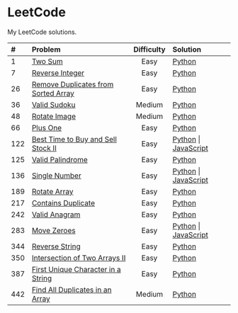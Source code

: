 # LeetCode
My LeetCode solutions.

| # | Problem | Difficulty | Solution |
| :--- | :--- | :---: | :--- |
| 1 | [Two Sum](https://leetcode.com/problems/two-sum/) | Easy | [Python](https://github.com/olma2077/LeetCode/blob/master/Python3/Two%20Sum.py) |
| 7 | [Reverse Integer](https://leetcode.com/problems/reverse-integer/) | Easy | [Python](https://github.com/olma2077/LeetCode/blob/master/Python3/Reverse%20Integer.py) |
| 26 | [Remove Duplicates from Sorted Array](https://leetcode.com/problems/remove-duplicates-from-sorted-array/) | Easy | [Python](https://github.com/olma2077/LeetCode/blob/master/Python3/Remove%20Duplicates%20from%20Sorted%20Array.py) |
| 36 | [Valid Sudoku](https://leetcode.com/problems/valid-sudoku/) | Medium | [Python](https://github.com/olma2077/LeetCode/blob/master/Python3/Valid%20Sudoku.py) |
| 48 | [Rotate Image](https://leetcode.com/problems/rotate-image/) | Medium | [Python](https://github.com/olma2077/LeetCode/blob/master/Python3/Rotate%20Image.py) |
| 66 | [Plus One](https://leetcode.com/problems/plus-one/) | Easy | [Python](https://github.com/olma2077/LeetCode/blob/master/Python3/Plus%20One) |
| 122 | [Best Time to Buy and Sell Stock II](https://leetcode.com/problems/best-time-to-buy-and-sell-stock-ii/) | Easy | [Python](https://github.com/olma2077/LeetCode/blob/master/Python3/Best%20Time%20to%20Buy%20and%20Sell%20Stock%20II.py) \| [JavaScript](https://github.com/olma2077/LeetCode/blob/master/JavaScript/Best%20Time%20to%20Buy%20and%20Sell%20Stock%20II.js) |
| 125 | [Valid Palindrome](https://leetcode.com/problems/valid-palindrome/) | Easy | [Python](https://github.com/olma2077/LeetCode/blob/master/Python3/Valid%20Palindrome.py) |
| 136 | [Single Number](https://leetcode.com/problems/single-number/) | Easy | [Python](https://github.com/olma2077/LeetCode/blob/master/Python3/Single%20Number.py) \| [JavaScript](https://github.com/olma2077/LeetCode/blob/master/JavaScript/Single%20Number.js) |
| 189 | [Rotate Array](https://leetcode.com/problems/rotate-array/) | Easy | [Python](https://github.com/olma2077/LeetCode/blob/master/Python3/Rotate%20Array.py) |
| 217 | [Contains Duplicate](https://leetcode.com/problems/contains-duplicate/) | Easy | [Python](https://github.com/olma2077/LeetCode/blob/master/Python3/Contains%20Duplicate.py) |
| 242 | [Valid Anagram](https://leetcode.com/problems/valid-anagram/) | Easy | [Python](https://github.com/olma2077/LeetCode/blob/master/Python3/Valid%20Anagram.py) |
| 283 | [Move Zeroes](https://leetcode.com/problems/move-zeroes/) | Easy | [Python](https://github.com/olma2077/LeetCode/blob/master/Python3/Move%20Zeroes.py) \| [JavaScript](https://github.com/olma2077/LeetCode/blob/master/JavaScript/Move%20Zeroes.js) |
| 344 | [Reverse String](https://leetcode.com/problems/reverse-string/) | Easy | [Python](https://github.com/olma2077/LeetCode/blob/master/Python3/Reverse%20String.py) |
| 350 | [Intersection of Two Arrays II](https://leetcode.com/problems/intersection-of-two-arrays-ii/) | Easy | [Python](https://github.com/olma2077/LeetCode/blob/master/Python3/Intersection%20of%20Two%20Arrays%20II.py) |
| 387 | [First Unique Character in a String](https://leetcode.com/problems/first-unique-character-in-a-string/) | Easy | [Python](https://github.com/olma2077/LeetCode/blob/master/Python3/First%20Unique%20Character%20in%20a%20String.py) |
| 442 | [Find All Duplicates in an Array](https://leetcode.com/problems/find-all-duplicates-in-an-array/) | Medium | [Python](https://github.com/olma2077/LeetCode/blob/master/Python3/Find%20All%20Duplicates%20in%20an%20Array.py) |
